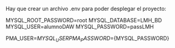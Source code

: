 Hay que crear un archivo .env para poder desplegar el proyecto:

MYSQL_ROOT_PASSWORD=root
MYSQL_DATABASE=LMH_BD
MYSQL_USER=alumnoDAW
MYSQL_PASSWORD=passLMH

PMA_USER=${MYSQL_USER}
PMA_PASSWORD=${MYSQL_PASSWORD}

